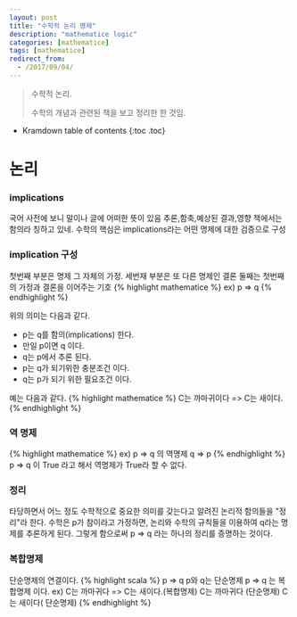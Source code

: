 ```yaml
---
layout: post
title: "수학적 논리 명제"
description: "mathematice logic"
categories: [mathematice]
tags: [mathematice]
redirect_from:
  - /2017/09/04/
---
```


> 수학적 논리.
>
> 수학의 개념과 관련된 책을 보고 정리한 한 것임.

* Kramdown table of contents
{:toc .toc}

# 논리

### implications
 국어 사전에 보니 말이나 글에 어떠한 뜻이 있음
 추론,함축,예상된 결과,영향
 책에서는 함의라 칭하고 있네.
 수학의 핵심은 implications라는 어떤 명제에 대한 검증으로 구성

### implication 구성
 첫번째 부분은 명제 그 자체의 가정.
 세번재 부분은 또 다른 명제인 결론
 둘째는 첫번째의 가정과 결론을 이어주는 기호
{% highlight mathematice %}
 ex) p => q
{% endhighlight %}

위의 의미는 다음과 같다.
* p는 q를 함의(implications) 한다.
* 만일 p이면 q 이다.
* q는 p에서 추론 된다.
* p는 q가 되기위한 충분조건 이다.
* q는 p가 되기 위한 필요조건 이다.

예는 다음과 같다.
{% highlight mathematice %}
C는 까마귀이다 => C는 새이다.
{% endhighlight %}

### 역 명제
{% highlight mathematice %}
 ex) p => q 의 역명제 q => p
{% endhighlight %}
p => q 이 True 라고 해서 역명제가 True라 할 수 없다.

### 정리
타당하면서 어느 정도 수학적으로 중요한 의미를 갖는다고 알려진 논리적 함의들을 "정리"라 한다.
수학은 p가 참이라고 가정하면, 논리와 수학의 규칙들을 이용하여 q라는 명제를 추론하게 된다. 그렇게 함으로써  p => q 라는 하나의 정리를 증명하는 것이다.

### 복합명제
단순명제의 연결이다.
{% highlight scala %}
p => q 
p와 q는 단순명제 p => q 는 복합명제 이다.
ex) C는 까마귀다 => C는 새이다.(복합명제)
C는 까마귀다 (단순명제)
C는 새이다( 단순명제)
{% endhighlight %}


[^1]: This is a footnote.

[kramdown]: https://kramdown.gettalong.org/
[Simple Texture]: https://github.com/yizeng/jekyll-theme-simple-texture